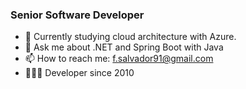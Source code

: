 ### Senior Software Developer 
- 🌱 Currently studying cloud architecture with Azure.
- 💬 Ask me about .NET and Spring Boot with Java
- 📫 How to reach me: f.salvador91@gmail.com
- 👨🏽‍💻 Developer since 2010

